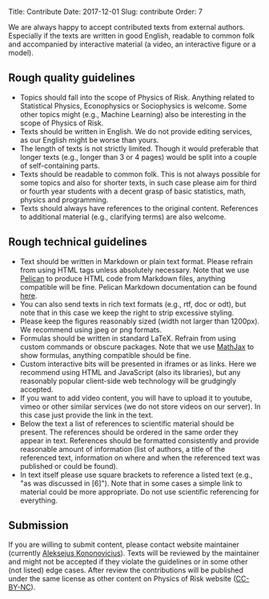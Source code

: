 Title: Contribute
Date: 2017-12-01
Slug: contribute
Order: 7

We are always happy to accept contributed texts from external authors. Especially if the texts are written in good English, readable to common folk and accompanied by interactive material (a video, an interactive figure or a model).

## Rough quality guidelines

* Topics should fall into the scope of Physics of Risk. Anything related to Statistical Physics, Econophysics or Sociophysics is welcome. Some other topics might (e.g., Machine Learning) also be interesting in the scope of Physics of Risk.
* Texts should be written in English. We do not provide editing services, as our English might be worse than yours.
* The length of texts is not strictly limited. Though it would preferable that longer texts (e.g., longer than 3 or 4 pages) would be split into a couple of self-containing parts.
* Texts should be readable to common folk. This is not always possible for some topics and also for shorter texts, in such case please aim for third or fourth year students with a decent grasp of basic statistics, math, physics and programming.
* Texts should always have references to the original content. References to additional material (e.g., clarifying terms) are also welcome.

## Rough technical guidelines

* Text should be written in Markdown or plain text format. Please refrain from using HTML tags unless absolutely necessary. Note that we use [Pelican](https://blog.getpelican.com/) to produce HTML code from Markdown files, anything compatible will be fine. Pelican Markdown documentation can be found [here](https://sourceforge.net/p/pelican-edt/wiki/markdown_syntax/).
* You can also send texts in rich text formats (e.g., rtf, doc or odt), but note that in this case we keep the right to strip excessive styling.
* Please keep the figures reasonably sized (width not larger than 1200px). We recommend using jpeg or png formats.
* Formulas should be written in standard LaTeX. Refrain from using custom commands or obscure packages. Note that we use [MathJax](https://www.mathjax.org/) to show formulas, anything compatible should be fine.
* Custom interactive bits will be presented in iframes or as links. Here we recommend using HTML and JavaScript (also its libraries), but any reasonably popular client-side web technology will be grudgingly accepted.
* If you want to add video content, you will have to upload it to youtube, vimeo or other similar services (we do not store videos on our server). In this case just provide the link in the text.
* Below the text a list of references to scientific material should be present. The references should be ordered in the same order they appear in text. References should be formatted consistently and provide reasonable amount of information (list of authors, a title of the referenced text, information on where and when the referenced text was published or could be found).
* In text itself please use square brackets to reference a listed text (e.g., "as was discussed in [6]"). Note that in some cases a simple link to material could be more appropriate. Do not use scientific referencing for everything.

## Submission

If you are willing to submit content, please contact website maintainer (currently [Aleksejus Kononovicius](http://kononovicius.lt)). Texts will be reviewed by the maintainer and might not be accepted if they violate the guidelines or in some other (not listed) edge cases. After review the contributions will be published under the same license as other content on Physics of Risk website ([CC-BY-NC](http://creativecommons.org/licenses/by-nc/4.0/)).
